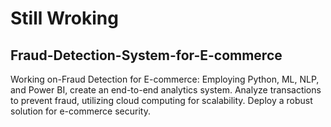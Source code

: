 # Still Wroking

## Fraud-Detection-System-for-E-commerce
Working on-Fraud Detection for E-commerce: Employing Python, ML, NLP, and Power BI, create an end-to-end analytics system. Analyze transactions to prevent fraud, utilizing cloud computing for scalability. Deploy a robust solution for e-commerce security.

